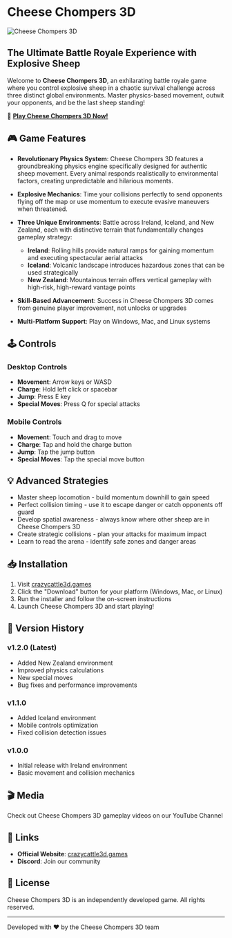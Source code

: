 # Cheese Chompers 3D

![Cheese Chompers 3D](https://crazycattle-3d.io/game/crazy-cattle-3d-mobile/CrazyCattle3D.png)

## The Ultimate Battle Royale Experience with Explosive Sheep

Welcome to **Cheese Chompers 3D**, an exhilarating battle royale game where you control explosive sheep in a chaotic survival challenge across three distinct global environments. Master physics-based movement, outwit your opponents, and be the last sheep standing!

🔗 **[Play Cheese Chompers 3D Now!](https://crazycattle3d.games/)**

## 🎮 Game Features

- **Revolutionary Physics System**: Cheese Chompers 3D features a groundbreaking physics engine specifically designed for authentic sheep movement. Every animal responds realistically to environmental factors, creating unpredictable and hilarious moments.

- **Explosive Mechanics**: Time your collisions perfectly to send opponents flying off the map or use momentum to execute evasive maneuvers when threatened.

- **Three Unique Environments**: Battle across Ireland, Iceland, and New Zealand, each with distinctive terrain that fundamentally changes gameplay strategy:
  - **Ireland**: Rolling hills provide natural ramps for gaining momentum and executing spectacular aerial attacks
  - **Iceland**: Volcanic landscape introduces hazardous zones that can be used strategically
  - **New Zealand**: Mountainous terrain offers vertical gameplay with high-risk, high-reward vantage points

- **Skill-Based Advancement**: Success in Cheese Chompers 3D comes from genuine player improvement, not unlocks or upgrades

- **Multi-Platform Support**: Play on Windows, Mac, and Linux systems

## 🕹️ Controls

### Desktop Controls
- **Movement**: Arrow keys or WASD
- **Charge**: Hold left click or spacebar
- **Jump**: Press E key
- **Special Moves**: Press Q for special attacks

### Mobile Controls
- **Movement**: Touch and drag to move
- **Charge**: Tap and hold the charge button
- **Jump**: Tap the jump button
- **Special Moves**: Tap the special move button

## 💡 Advanced Strategies

- Master sheep locomotion - build momentum downhill to gain speed
- Perfect collision timing - use it to escape danger or catch opponents off guard
- Develop spatial awareness - always know where other sheep are in Cheese Chompers 3D
- Create strategic collisions - plan your attacks for maximum impact
- Learn to read the arena - identify safe zones and danger areas

## 📥 Installation

1. Visit [crazycattle3d.games](https://crazycattle3d.games)
2. Click the "Download" button for your platform (Windows, Mac, or Linux)
3. Run the installer and follow the on-screen instructions
4. Launch Cheese Chompers 3D and start playing!

## 🔄 Version History

### v1.2.0 (Latest)
- Added New Zealand environment
- Improved physics calculations
- New special moves
- Bug fixes and performance improvements

### v1.1.0
- Added Iceland environment
- Mobile controls optimization
- Fixed collision detection issues

### v1.0.0
- Initial release with Ireland environment
- Basic movement and collision mechanics

## 🎬 Media

Check out Cheese Chompers 3D gameplay videos on our YouTube Channel

## 🔗 Links

- **Official Website**: [crazycattle3d.games](https://crazycattle3d.games)
- **Discord**: Join our community

## 📝 License

Cheese Chompers 3D is an independently developed game. All rights reserved.

---

Developed with ❤️ by the Cheese Chompers 3D team
